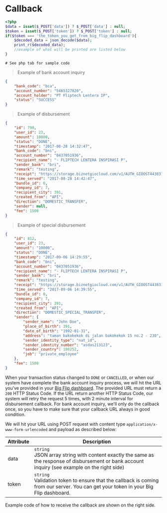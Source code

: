 # Callback

```php
<?php
$data = isset($_POST['data']) ? $_POST['data'] : null;
$token = isset($_POST['token']) ? $_POST['token'] : null;
if($token === 'the_token_you_get_from_big_flip_dashboard'){
	$decoded_data = json_decode($data);
	print_r($decoded_data);
	//example of what will be printed are listed below
}
```

```shell
# See php tab for sample code
```

> Example of bank account inquiry

```json
{
    "bank_code": "bca",
    "account_number": "5465327020",
    "account_holder": "PT Fliptech Lentera IP",
    "status": "SUCCESS"
}
```

> Example of disbursement

```json
{
    "id": 790,
    "user_id": 23,
    "amount": 10000,
    "status": "DONE",
    "timestamp": "2017-08-28 14:32:47",
    "bank_code": "bni",
    "account_number": "0437051936",
    "recipient_name": "- FLIPTECH LENTERA INSPIRASI P",
    "sender_bank": "bri",
    "remark": "testing",
    "receipt": "https://storage.biznetgiocloud.com/v1/AUTH_GIOOST443831/bukti_transfer/123993_2017-08-04%202017:07:26.jpg",
    "time_served": "2017-08-28 14:42:47",
    "bundle_id": 0,
    "company_id": 7,
    "recipient_city": 391,
    "created_from": "API",
    "direction": "DOMESTIC_TRANSFER",
    "sender": null,
    "fee": 1500
}
```

> Example of special disbursement

```json
{
    "id": 812,
    "user_id": 23,
    "amount": "10000",
    "status": "DONE",
    "timestamp": "2017-09-06 14:29:55",
    "bank_code": "bni",
    "account_number": "0437051936",
    "recipient_name": "- FLIPTECH LENTERA INSPIRASI P",
    "sender_bank": "bri",
    "remark": "testing",
    "receipt": "https://storage.biznetgiocloud.com/v1/AUTH_GIOOST443831/bukti_transfer/123993_2017-08-04%202017:07:26.jpg",
    "time_served": "2017-09-06 14:39:55",
    "bundle_id": 0,
    "company_id": 7,
    "recipient_city": 391,
    "created_from": "API",
    "direction": "DOMESTIC_SPECIAL_TRANSFER",
    "sender": {
        "sender_name": "John Doe",
        "place_of_birth": 391,
        "date_of_birth": "1992-01-31",
        "address": "taman bakokekok di jalan bakokekok 15 no.2 - 230",
        "sender_identity_type": "nat_id",
        "sender_identity_number": "asdas213123",
        "sender_country": 100252,
        "job": "private_employee"
    },
    "fee": 1500
}
```

When your transaction status changed to `DONE` or `CANCELLED`, or when our system have complete the bank account inquiry process, we will hit the URL you've provided in your <a href="https://big.flip.id/api-info" target="_blank">Big Flip dashboard</a>. The provided URL must return a `200` HTTP Status Code. If the URL return another HTTP Status Code, our system will retry the request 5 times, with 2 minute interval for disbursement callback. For bank account inquiry, we'll only do the callback once, so you have to make sure that your callback URL always in good condition.

We will hit your URL using POST request with content type `application/x-www-form-urlencoded` and payload as described below:

Attribute | Description
----------|-------------
data | `string`<br>JSON array string with content exactly the same as the response of disbursement or bank account inquiry (see example on the right side)
token | `string`<br>Validation token to ensure that the callback is coming from our server. You can get your token in your Big Flip dashboard.

Example code of how to receive the callback are shown on the right side.
